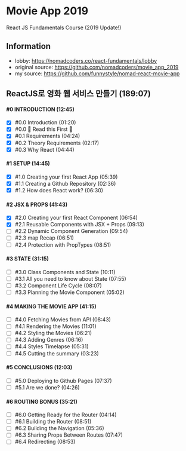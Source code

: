 # Movie App 2019

React JS Fundamentals Course (2019 Update!)

## Information

- lobby: https://nomadcoders.co/react-fundamentals/lobby
- original source: https://github.com/nomadcoders/movie_app_2019
- my source: https://github.com/funnystyle/nomad-react-movie-app

## ReactJS로 영화 웹 서비스 만들기 (189:07)

#### #0 INTRODUCTION (12:45)

- [x] #0.0 Introduction (01:20)
- [x] #0.0 🚨 Read this First 🚨
- [x] #0.1 Requirements (04:24)
- [x] #0.2 Theory Requirements (02:17)
- [x] #0.3 Why React (04:44)

#### #1 SETUP (14:45)

- [x] #1.0 Creating your first React App (05:39)
- [x] #1.1 Creating a Github Repository (02:36)
- [x] #1.2 How does React work? (06:30)

#### #2 JSX & PROPS (41:43)

- [x] #2.0 Creating your first React Component (06:54)
- [x] #2.1 Reusable Components with JSX + Props (09:13)
- [ ] #2.2 Dynamic Component Generation (09:54)
- [ ] #2.3 map Recap (06:51)
- [ ] #2.4 Protection with PropTypes (08:51)

#### #3 STATE (31:15)

- [ ] #3.0 Class Components and State (10:11)
- [ ] #3.1 All you need to know about State (07:55)
- [ ] #3.2 Component Life Cycle (08:07)
- [ ] #3.3 Planning the Movie Component (05:02)

#### #4 MAKING THE MOVIE APP (41:15)

- [ ] #4.0 Fetching Movies from API (08:43)
- [ ] #4.1 Rendering the Movies (11:01)
- [ ] #4.2 Styling the Movies (06:21)
- [ ] #4.3 Adding Genres (06:16)
- [ ] #4.4 Styles Timelapse (05:31)
- [ ] #4.5 Cutting the summary (03:23)

#### #5 CONCLUSIONS (12:03)

- [ ] #5.0 Deploying to Github Pages (07:37)
- [ ] #5.1 Are we done? (04:26)

#### #6 ROUTING BONUS (35:21)

- [ ] #6.0 Getting Ready for the Router (04:14)
- [ ] #6.1 Building the Router (08:51)
- [ ] #6.2 Building the Navigation (05:36)
- [ ] #6.3 Sharing Props Between Routes (07:47)
- [ ] #6.4 Redirecting (08:53)
